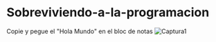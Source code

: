 # Sobreviviendo-a-la-programacion
Copie y pegue el "Hola Mundo" en el bloc de notas
![Captura1](https://github.com/EmpanadasCONGuaro/Sobreviviendo-a-la-programacion/assets/142174506/7802ed2d-61c7-4a97-9d9f-12b14a7a2ee5)
